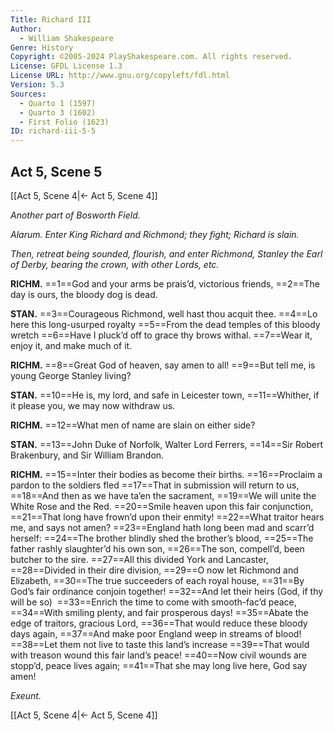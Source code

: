 ```yaml
---
Title: Richard III
Author: 
  - William Shakespeare
Genre: History
Copyright: ©2005-2024 PlayShakespeare.com. All rights reserved.
License: GFDL License 1.3
License URL: http://www.gnu.org/copyleft/fdl.html
Version: 5.3
Sources:
  - Quarto 1 (1597)
  - Quarto 3 (1602)
  - First Folio (1623)
ID: richard-iii-5-5
---
```


## Act 5, Scene 5
[[Act 5, Scene 4|← Act 5, Scene 4]]

*Another part of Bosworth Field.*

*Alarum. Enter King Richard and Richmond; they fight; Richard is slain.*

*Then, retreat being sounded, flourish, and enter Richmond, Stanley the Earl of Derby, bearing the crown, with other Lords, etc.*

**RICHM.**
==1==God and your arms be prais’d, victorious friends,
==2==The day is ours, the bloody dog is dead.

**STAN.**
==3==Courageous Richmond, well hast thou acquit thee.
==4==Lo here this long-usurped royalty
==5==From the dead temples of this bloody wretch
==6==Have I pluck’d off to grace thy brows withal.
==7==Wear it, enjoy it, and make much of it.

**RICHM.**
==8==Great God of heaven, say amen to all!
==9==But tell me, is young George Stanley living?

**STAN.**
==10==He is, my lord, and safe in Leicester town,
==11==Whither, if it please you, we may now withdraw us.

**RICHM.**
==12==What men of name are slain on either side?

**STAN.**
==13==John Duke of Norfolk, Walter Lord Ferrers,
==14==Sir Robert Brakenbury, and Sir William Brandon.

**RICHM.**
==15==Inter their bodies as become their births.
==16==Proclaim a pardon to the soldiers fled
==17==That in submission will return to us,
==18==And then as we have ta’en the sacrament,
==19==We will unite the White Rose and the Red.
==20==Smile heaven upon this fair conjunction,
==21==That long have frown’d upon their enmity!
==22==What traitor hears me, and says not amen?
==23==England hath long been mad and scarr’d herself:
==24==The brother blindly shed the brother’s blood,
==25==The father rashly slaughter’d his own son,
==26==The son, compell’d, been butcher to the sire.
==27==All this divided York and Lancaster,
==28==Divided in their dire division,
==29==O now let Richmond and Elizabeth,
==30==The true succeeders of each royal house,
==31==By God’s fair ordinance conjoin together!
==32==And let their heirs (God, if thy will be so) 
==33==Enrich the time to come with smooth-fac’d peace,
==34==With smiling plenty, and fair prosperous days!
==35==Abate the edge of traitors, gracious Lord,
==36==That would reduce these bloody days again,
==37==And make poor England weep in streams of blood!
==38==Let them not live to taste this land’s increase
==39==That would with treason wound this fair land’s peace!
==40==Now civil wounds are stopp’d, peace lives again;
==41==That she may long live here, God say amen!

*Exeunt.*

[[Act 5, Scene 4|← Act 5, Scene 4]]